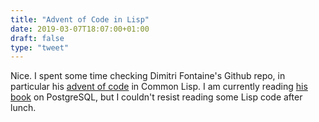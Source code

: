 ```yaml
---
title: "Advent of Code in Lisp"
date: 2019-03-07T18:07:00+01:00
draft: false
type: "tweet"
---
```


Nice. I spent some time checking Dimitri Fontaine's Github repo, in particular
his [advent of code](https://github.com/dimitri/AdventOfCode) in Common Lisp. I am currently reading [his book](https://masteringpostgresql.com) on
PostgreSQL, but I couldn't resist reading some Lisp code after lunch.
